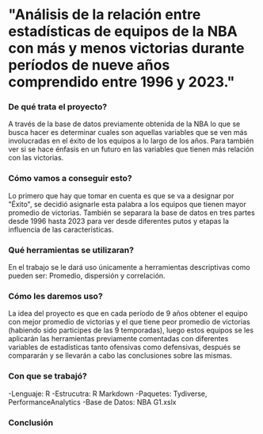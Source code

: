 # "Análisis de la relación entre estadísticas de equipos de la NBA con más y menos victorias durante períodos de nueve años comprendido entre 1996 y 2023."
### De qué trata el proyecto? 
A través de la base de datos previamente obtenida de la NBA lo que se busca hacer es determinar cuales son aquellas variables que se ven más involucradas en el éxito de los equipos a lo largo de los años. Para también ver si se hace énfasis en un futuro en las variables que tienen más relación con las victorias.
### Cómo vamos a conseguir esto? 
Lo primero que hay que tomar en cuenta es que se va a designar por "Éxito", se decidió asignarle esta palabra a los equipos que tienen mayor promedio de victorias. También se separara la base de datos en tres partes desde 1996 hasta 2023 para ver desde diferentes putos y etapas la influencia de las características.
### Qué herramientas se utilizaran?
En el trabajo se le dará uso únicamente a herramientas descriptivas como pueden ser: Promedio, dispersión y correlación.
### Cómo les daremos uso? 
La idea del proyecto es que en cada período de 9 años obtener el equipo con mejor promedio de victorias y el que tiene peor promedio de victorias (habiendo sido participes de las 9 temporadas), luego estos equipos se les aplicarán las herramientas previamente comentadas con diferentes variables de estadísticas tanto ofensivas como defensivas, después se compararán y se llevarán a cabo las conclusiones sobre las mismas.
### Con que se trabajó?
-Lenguaje: R
-Estrucutra: R Markdown
-Paquetes: Tydiverse, PerformanceAnalytics
-Base de Datos: NBA G1.xslx
### Conclusión
